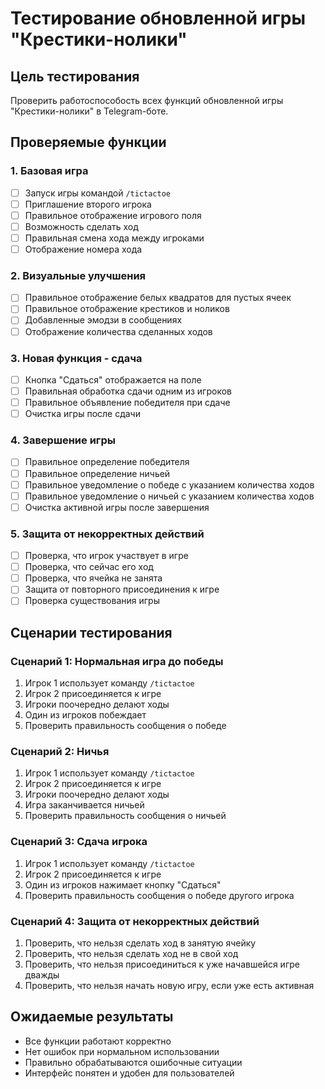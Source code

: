 # Тестирование обновленной игры "Крестики-нолики"

## Цель тестирования
Проверить работоспособость всех функций обновленной игры "Крестики-нолики" в Telegram-боте.

## Проверяемые функции

### 1. Базовая игра
- [ ] Запуск игры командой `/tictactoe`
- [ ] Приглашение второго игрока
- [ ] Правильное отображение игрового поля
- [ ] Возможность сделать ход
- [ ] Правильная смена хода между игроками
- [ ] Отображение номера хода

### 2. Визуальные улучшения
- [ ] Правильное отображение белых квадратов для пустых ячеек
- [ ] Правильное отображение крестиков и ноликов
- [ ] Добавленные эмодзи в сообщениях
- [ ] Отображение количества сделанных ходов

### 3. Новая функция - сдача
- [ ] Кнопка "Сдаться" отображается на поле
- [ ] Правильная обработка сдачи одним из игроков
- [ ] Правильное объявление победителя при сдаче
- [ ] Очистка игры после сдачи

### 4. Завершение игры
- [ ] Правильное определение победителя
- [ ] Правильное определение ничьей
- [ ] Правильное уведомление о победе с указанием количества ходов
- [ ] Правильное уведомление о ничьей с указанием количества ходов
- [ ] Очистка активной игры после завершения

### 5. Защита от некорректных действий
- [ ] Проверка, что игрок участвует в игре
- [ ] Проверка, что сейчас его ход
- [ ] Проверка, что ячейка не занята
- [ ] Защита от повторного присоединения к игре
- [ ] Проверка существования игры

## Сценарии тестирования

### Сценарий 1: Нормальная игра до победы
1. Игрок 1 использует команду `/tictactoe`
2. Игрок 2 присоединяется к игре
3. Игроки поочередно делают ходы
4. Один из игроков побеждает
5. Проверить правильность сообщения о победе

### Сценарий 2: Ничья
1. Игрок 1 использует команду `/tictactoe`
2. Игрок 2 присоединяется к игре
3. Игроки поочередно делают ходы
4. Игра заканчивается ничьей
5. Проверить правильность сообщения о ничьей

### Сценарий 3: Сдача игрока
1. Игрок 1 использует команду `/tictactoe`
2. Игрок 2 присоединяется к игре
3. Один из игроков нажимает кнопку "Сдаться"
4. Проверить правильность сообщения о победе другого игрока

### Сценарий 4: Защита от некорректных действий
1. Проверить, что нельзя сделать ход в занятую ячейку
2. Проверить, что нельзя сделать ход не в свой ход
3. Проверить, что нельзя присоединиться к уже начавшейся игре дважды
4. Проверить, что нельзя начать новую игру, если уже есть активная

## Ожидаемые результаты
- Все функции работают корректно
- Нет ошибок при нормальном использовании
- Правильно обрабатываются ошибочные ситуации
- Интерфейс понятен и удобен для пользователей